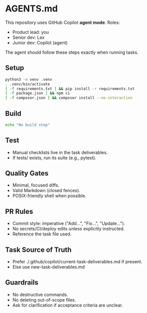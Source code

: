 # AGENTS.md

This repository uses GitHub Copilot **agent mode**. Roles:
- Product lead: you
- Senior dev: Lex
- Junior dev: Copilot (agent)

The agent should follow these steps exactly when running tasks.

## Setup
```bash
python3 -m venv .venv
. .venv/bin/activate
[ -f requirements.txt ] && pip install -r requirements.txt
[ -f package.json ] && npm ci
[ -f composer.json ] && composer install --no-interaction
```

## Build
```bash
echo "No build step"
```

## Test
- Manual checklists live in the task deliverables.
- If tests/ exists, run its suite (e.g., pytest).

## Quality Gates
- Minimal, focused diffs.
- Valid Markdown (closed fences).
- POSIX-friendly shell when possible.

## PR Rules
- Commit style: imperative ("Add...", "Fix...", "Update...").
- No secrets/CI/deploy edits unless explicitly instructed.
- Reference the task file used.

## Task Source of Truth
- Prefer ./.github/copilot/current-task-deliverables.md if present.
- Else use new-task-deliverables.md

## Guardrails
- No destructive commands.
- No deleting out-of-scope files.
- Ask for clarification if acceptance criteria are unclear.
